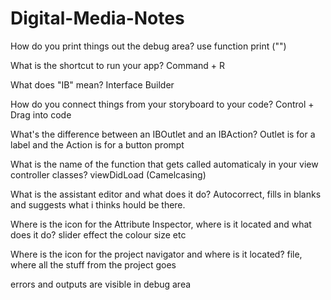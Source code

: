 # Digital-Media-Notes

How do you print things out the debug area?
use function print ("")

What is the shortcut to run your app?
Command + R

What does "IB" mean?
Interface Builder

How do you connect things from your storyboard to your code?
Control + Drag into code

What's the difference between an IBOutlet and an IBAction?
Outlet is for a label and the Action is for a button prompt

What is the name of the function that gets called automaticaly in your view controller classes?
viewDidLoad (Camelcasing)

What is the assistant editor and what does it do?
Autocorrect, fills in blanks and suggests what i thinks hould be there.

Where is the icon for the Attribute Inspector, where is it located and what does it do?
slider effect the colour size etc

Where is the icon for the project navigator and where is it located?
file, where all the stuff from the project goes

errors and outputs are visible in debug area
